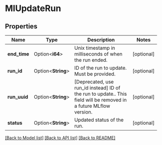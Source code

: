 # MlUpdateRun

## Properties

Name | Type | Description | Notes
------------ | ------------- | ------------- | -------------
**end_time** | Option<**i64**> | Unix timestamp in milliseconds of when the run ended. | [optional]
**run_id** | Option<**String**> | ID of the run to update. Must be provided. | [optional]
**run_uuid** | Option<**String**> | [Deprecated, use run_id instead] ID of the run to update.. This field will be removed in a future MLflow version. | [optional]
**status** | Option<**String**> | Updated status of the run. | [optional]

[[Back to Model list]](../README.md#documentation-for-models) [[Back to API list]](../README.md#documentation-for-api-endpoints) [[Back to README]](../README.md)


